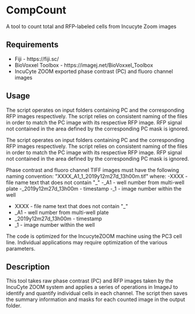 # CompCount
A tool to count total and RFP-labeled cells from Incucyte Zoom images

## Requirements
<ul>
  <li>Fiji - https://fiji.sc/</li>
  <li>BioVoxxel Toolbox - https://imagej.net/BioVoxxel_Toolbox</li>
  <li>IncuCyte ZOOM exported phase contrast (PC) and fluoro channel images</li>
</ul>

## Usage
The script operates on input folders containing PC and the corresponding RFP
images respectively. The script relies on consistent naming of the files in order
to match the PC image with its respective RFP image. RFP signal not contained in 
the area defined by the corresponding PC mask is ignored.

The script operates on input folders containing PC and the corresponding RFP
images respectively. The script relies on consistent naming of the files in order
to match the PC image with its respective RFP image. RFP signal not contained in 
the area defined by the corresponding PC mask is ignored.

Phase contrast and fluoro channel TIFF images must have the following naming 
 convention: "XXXX_A1_1_2019y12m27d_13h00m.tif" 
	where:
 	-XXXX - file name text that does not contain "_"
 	-_A1 - well number from multi-well plate
	-_2019y12m27d_13h00m - timestamp
 	-_1 - image number within the well

<ul>
  <li>XXXX - file name text that does not contain "_"</li>
  <li>_A1 - well number from multi-well plate</li>
  <li>_2019y12m27d_13h00m - timestamp</li>
<li>_1 - image number within the well</li>
</ul>

The code is optimized for the IncucyteZOOM machine using the PC3 cell line.
Individual applications may require optimization of the various parameters.

## Description
This tool takes raw phase contrast (PC) and RFP images taken by the 
IncuCyte ZOOM system and applies a series of operations in ImageJ to identify 
and quantify individual cells in each channel. The script then saves the summary 
information and masks for each counted image in the output folder.

